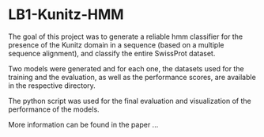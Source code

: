 # LB1-Kunitz-HMM

The goal of this project was to generate a reliable hmm classifier for the presence of the Kunitz domain in a sequence (based on a multiple sequence alignment), and classify the entire SwissProt dataset. 

Two models were generated and for each one, the datasets used for the training and the evaluation, as well as the performance scores, are available in the respective directory. 

The python script was used for the final evaluation and visualization of the performance of the models.

More information can be found in the paper ... 
